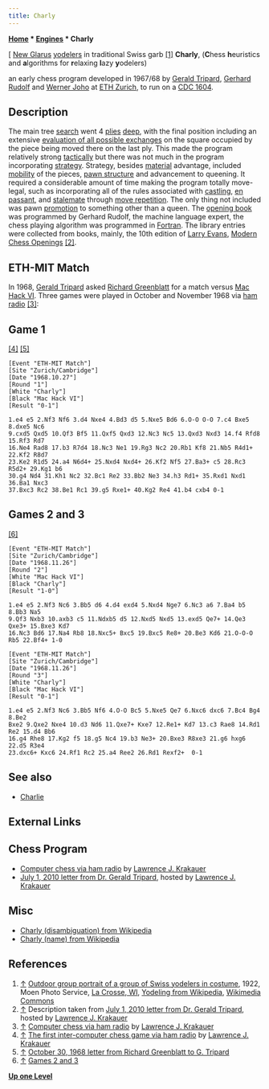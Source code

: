 ```yaml
---
title: Charly
---
```

**[Home](Home "Home") * [Engines](Engines "Engines") * Charly**

\[ [New Glarus](https://en.wikipedia.org/wiki/New_Glarus,_Wisconsin) [yodelers](https://en.wikipedia.org/wiki/Yodeling) in traditional Swiss garb <a id="cite-note-1" href="#cite-ref-1">[1]</a>
**Charly**, (**C**hess **h**euristics and **a**lgorithms for **r**elaxing **l**azy **y**odelers)

an early chess program developed in 1967/68 by [Gerald Tripard](Gerald_Tripard "Gerald Tripard"), [Gerhard Rudolf](index.php?title=Gerhard_Rudolf&action=edit&redlink=1 "Gerhard Rudolf (page does not exist)") and [Werner Joho](Werner_Joho "Werner Joho") at [ETH Zurich](ETH_Zurich "ETH Zurich"),
to run on a [CDC 1604](CDC_1604 "CDC 1604").

## Description

The main tree [search](Search "Search") went 4 [plies](Ply "Ply") [deep](Depth "Depth"), with the final position including an extensive [evaluation of all possible exchanges](Static_Exchange_Evaluation "Static Exchange Evaluation") on the square occupied by the piece being moved there on the last ply.
This made the program relatively strong [tactically](Tactics "Tactics") but there was not much in the program incorporating [strategy](Strategy "Strategy"). Strategy, besides [material](Material "Material") advantage, included [mobility](Mobility "Mobility") of the pieces, [pawn structure](Pawn_Structure "Pawn Structure") and advancement to queening.
It required a considerable amount of time making the program totally move-legal, such as incorporating all of the rules associated with [castling](Castling "Castling"), [en passant](En_passant "En passant"), and [stalemate](Stalemate "Stalemate") through [move repetition](Repetitions#RepetitionofMoves "Repetitions").
The only thing not included was pawn [promotion](Promotions "Promotions") to something other than a queen.
The [opening book](Opening_Book "Opening Book") was programmed by Gerhard Rudolf, the machine language expert, the chess playing algorithm was programmed in [Fortran](Fortran "Fortran").
The library entries were collected from books, mainly, the 10th edition of [Larry Evans](https://en.wikipedia.org/wiki/Larry_Evans), [Modern Chess Openings](https://en.wikipedia.org/wiki/Modern_Chess_Openings)
<a id="cite-note-2" href="#cite-ref-2">[2]</a>.

## ETH-MIT Match

In 1968, [Gerald Tripard](Gerald_Tripard "Gerald Tripard") asked [Richard Greenblatt](Richard_Greenblatt "Richard Greenblatt") for a match versus [Mac Hack VI](Mac_Hack "Mac Hack"). Three games were played in October and November 1968 via [ham radio](https://en.wikipedia.org/wiki/Amateur_radio)
<a id="cite-note-3" href="#cite-ref-3">[3]</a>:

## Game 1

<a id="cite-note-4" href="#cite-ref-4">[4]</a> <a id="cite-note-5" href="#cite-ref-5">[5]</a>

```
[Event "ETH-MIT Match"]
[Site "Zurich/Cambridge"]
[Date "1968.10.27"]
[Round "1"]
[White "Charly"]
[Black "Mac Hack VI"]
[Result "0-1"]

1.e4 e5 2.Nf3 Nf6 3.d4 Nxe4 4.Bd3 d5 5.Nxe5 Bd6 6.O-O O-O 7.c4 Bxe5 8.dxe5 Nc6
9.cxd5 Qxd5 10.Qf3 Bf5 11.Qxf5 Qxd3 12.Nc3 Nc5 13.Qxd3 Nxd3 14.f4 Rfd8 15.Rf3 Rd7
16.Ne4 Rad8 17.b3 R7d4 18.Nc3 Ne1 19.Rg3 Nc2 20.Rb1 Kf8 21.Nb5 R4d1+ 22.Kf2 R8d7
23.Ke2 R1d5 24.a4 N6d4+ 25.Nxd4 Nxd4+ 26.Kf2 Nf5 27.Ba3+ c5 28.Rc3 R5d2+ 29.Kg1 b6
30.g4 Nd4 31.Kh1 Nc2 32.Bc1 Re2 33.Bb2 Ne3 34.h3 Rd1+ 35.Rxd1 Nxd1 36.Ba1 Nxc3
37.Bxc3 Rc2 38.Be1 Rc1 39.g5 Rxe1+ 40.Kg2 Re4 41.b4 cxb4 0-1

```

## Games 2 and 3

<a id="cite-note-6" href="#cite-ref-6">[6]</a>

```
[Event "ETH-MIT Match"]
[Site "Zurich/Cambridge"]
[Date "1968.11.26"]
[Round "2"]
[White "Mac Hack VI"]
[Black "Charly"]
[Result "1-0"]

1.e4 e5 2.Nf3 Nc6 3.Bb5 d6 4.d4 exd4 5.Nxd4 Nge7 6.Nc3 a6 7.Ba4 b5 8.Bb3 Na5
9.Qf3 Nxb3 10.axb3 c5 11.Ndxb5 d5 12.Nxd5 Nxd5 13.exd5 Qe7+ 14.Qe3 Qxe3+ 15.Bxe3 Kd7
16.Nc3 Bd6 17.Na4 Rb8 18.Nxc5+ Bxc5 19.Bxc5 Re8+ 20.Be3 Kd6 21.O-O-O Rb5 22.Bf4+ 1-0

[Event "ETH-MIT Match"]
[Site "Zurich/Cambridge"]
[Date "1968.11.26"]
[Round "3"]
[White "Charly"]
[Black "Mac Hack VI"]
[Result "0-1"]

1.e4 e5 2.Nf3 Nc6 3.Bb5 Nf6 4.O-O Bc5 5.Nxe5 Qe7 6.Nxc6 dxc6 7.Bc4 Bg4 8.Be2
Bxe2 9.Qxe2 Nxe4 10.d3 Nd6 11.Qxe7+ Kxe7 12.Re1+ Kd7 13.c3 Rae8 14.Rd1 Re2 15.d4 Bb6
16.g4 Rhe8 17.Kg2 f5 18.g5 Nc4 19.b3 Ne3+ 20.Bxe3 R8xe3 21.g6 hxg6 22.d5 R3e4
23.dxc6+ Kxc6 24.Rf1 Rc2 25.a4 Ree2 26.Rd1 Rexf2+  0-1

```

## See also

- [Charlie](Charlie "Charlie")

## External Links

## Chess Program

- [Computer chess via ham radio](http://ljkrakauer.com/LJK/60s/hamchess.htm) by [Lawrence J. Krakauer](Lawrence_J._Krakauer "Lawrence J. Krakauer")
- [July 1, 2010 letter from Dr. Gerald Tripard](http://ljkrakauer.com/LJK/60s/tripardltr.htm), hosted by [Lawrence J. Krakauer](Lawrence_J._Krakauer "Lawrence J. Krakauer")

## Misc

- [Charly (disambiguation) from Wikipedia](https://en.wikipedia.org/wiki/Charly_%28disambiguation%29)
- [Charly (name) from Wikipedia](<https://en.wikipedia.org/wiki/Charly_(name)>)

## References

1. <a id="cite-ref-1" href="#cite-note-1">↑</a> [Outdoor group portrait of a group of Swiss yodelers in costume](https://en.wikipedia.org/wiki/File:Swiss_yodelers.jpg), 1922, Moen Photo Service, [La Crosse, WI](https://en.wikipedia.org/wiki/La_Crosse,_Wisconsin), [Yodeling from Wikipedia](https://en.wikipedia.org/wiki/Yodeling), [Wikimedia Commons](https://en.wikipedia.org/wiki/Wikimedia_Commons)
1. <a id="cite-ref-2" href="#cite-note-2">↑</a> Description taken from [July 1, 2010 letter from Dr. Gerald Tripard](http://ljkrakauer.com/LJK/60s/tripardltr.htm), hosted by [Lawrence J. Krakauer](Lawrence_J._Krakauer "Lawrence J. Krakauer")
1. <a id="cite-ref-3" href="#cite-note-3">↑</a> [Computer chess via ham radio](http://ljkrakauer.com/LJK/60s/hamchess.htm) by [Lawrence J. Krakauer](Lawrence_J._Krakauer "Lawrence J. Krakauer")
1. <a id="cite-ref-4" href="#cite-note-4">↑</a> [The first inter-computer chess game via ham radio](http://ljkrakauer.com/LJK/60s/game1list.htm) by [Lawrence J. Krakauer](Lawrence_J._Krakauer "Lawrence J. Krakauer")
1. <a id="cite-ref-5" href="#cite-note-5">↑</a> [October 30, 1968 letter from Richard Greenblatt to G. Tripard](http://ljkrakauer.com/LJK/60s/greenblattltr.htm)
1. <a id="cite-ref-6" href="#cite-note-6">↑</a> [Games 2 and 3](http://ljkrakauer.com/LJK/60s/games23list.htm)

**[Up one Level](Engines "Engines")**

